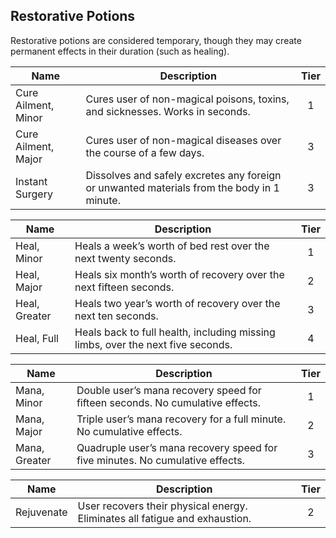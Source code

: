 ## Restorative Potions

Restorative potions are considered temporary, though they may create permanent effects in their duration (such as healing).

 **Name**            | **Description**                                                                            | **Tier** 
---------------------|--------------------------------------------------------------------------------------------|:--------:
 Cure Ailment, Minor | Cures user of non-magical poisons, toxins, and sicknesses. Works in seconds.               | 1        
 Cure Ailment, Major | Cures user of non-magical diseases over the course of a few days.                          | 3        
 Instant Surgery     | Dissolves and safely excretes any foreign or unwanted materials from the body in 1 minute. | 3        

 **Name**      | **Description**                                                                 | **Tier** 
---------------|---------------------------------------------------------------------------------|:--------:
 Heal, Minor   | Heals a week’s worth of bed rest over the next twenty seconds.                  | 1        
 Heal, Major   | Heals six month’s worth of recovery over the next fifteen seconds.              | 2        
 Heal, Greater | Heals two year’s worth of recovery over the next ten seconds.                   | 3        
 Heal, Full    | Heals back to full health, including missing limbs, over the next five seconds. | 4        

 **Name**      | **Description**                                                               | **Tier** 
---------------|-------------------------------------------------------------------------------|:--------:
 Mana, Minor   | Double user’s mana recovery speed for fifteen seconds. No cumulative effects. | 1        
 Mana, Major   | Triple user’s mana recovery for a full minute. No cumulative effects.         | 2        
 Mana, Greater | Quadruple user’s mana recovery speed for five minutes. No cumulative effects. | 3        

 **Name**   | **Description**                                                             | **Tier** 
------------|-----------------------------------------------------------------------------|:--------:
 Rejuvenate | User recovers their physical energy. Eliminates all fatigue and exhaustion. | 2        
